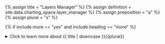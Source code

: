 <!--------------------------------------------- TITLE AND DEFINITION starts -->

{% assign title = "Layers Manager" %}
{% assign definition = site.data.charting_space.layer_manager %}
{% assign preposition = "a" %}
{% assign plural = "s" %}

<!--------------------------------------------- TITLE AND DEFINITION ends -->

{% if include.more == "yes" and include.heading == "more" %}
<details class='detailsCollapsible'><summary class='nobr'>Click to learn more about {{ title | downcase }}{{plural}}
</summary>
{% endif %}

{% if include.heading != "" and include.heading != "more" %}
{{include.heading}} {{title}}
{% endif %}

{% if include.icon != "no" %} 

{% if include.table == "yes" and include.icon != "no" %}
<table class='definitionTable'><tr><td>
{% endif %}

<img src='images/icons/nodes/png{{include.icon}}/{{ title | downcase | replace: " ", "-" }}.png' />

{% if include.table == "yes" and include.icon != "no" %}
</td><td>
{% endif %}

{% endif %}

{% if include.definition == "bold" %}
<strong>{{ definition }}</strong>
{% else %}
{% if include.definition != "no" %}
{{ definition }}
{% endif %}
{% endif %}

{% if include.table == "yes" and include.icon != "no" %}
</td></tr></table>
{% endif %}

{% if include.more == "yes" and include.content == "more" and include.heading != "more" %}
<details class='detailsCollapsible'><summary class='nobr'>Click to learn more about {{ title | downcase }}{{plural}}
</summary>
{% endif %}

{% if include.content != "no" %}

<!--------------------------------------------- CONTENT starts -->

In other words, you use the layers manager node to configure which data products you wish to be made available for visualization purposes on the charts, in particular, on a specific timeline chart to which the layers manager node is attached to.

<!--------------------------------------------- CONTENT ends -->

{% endif %}

{% if include.charts != "" %}

{{include.charts}} Controlling the {{title}} from the Charts

<!--------------------------------------------- CHARTS starts -->

XXXXXXXXXXXXXXXXXXXXXXXXXXXXXXXXXXXXXXXXXXXXXXXXXXXXXX

<!--------------------------------------------- CHARTS ends -->

{% endif %}

{% if include.more == "yes" and include.content != "more" and include.heading != "more" %}
<details class='detailsCollapsible'><summary class='nobr'>Click to learn more about {{ title | downcase }}{{plural}}
</summary>
{% endif %}

{% if include.adding != "" %}

{{include.adding}} Adding {{preposition}} {{title}} Node

<!--------------------------------------------- ADDING starts -->

To add a layers manager, select *Add Layers Manager* on the preferred timeline chart node menu.

<!--------------------------------------------- ADDING ends -->

{% endif %}

{% if include.configuring != "" %}

{{include.configuring}} Configuring the {{title}}

<!--------------------------------------------- CONFIGURING starts -->
Select *Configure Layers Manager* in the menu to access the configuration.

```json
{
    "visibleLayers": 3,
    "panelLocation": {
        "upOrDown": "up",
        "leftOrRight": "left"
    },
    "label2FontSize": 12
}
```

* ```visibleLayers``` keeps track of how many layers the managers is rolled to, that is, how many layers it is displaying.

* ```panelLocation``` keeps track of the position of the panel relative to the four screen corners.

* ```label2FontSize``` allows adjusting the font size of the second-order label of each layer, displaying the name of the exchange and market.

<!--------------------------------------------- CONFIGURING ends -->

{% endif %}

{% if include.more == "yes" %}
</details>
{% endif %}
